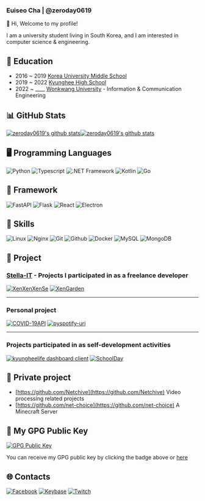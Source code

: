 ### Euiseo Cha | @zeroday0619

👋 Hi, Welcome to my profile!

I am a university student living in South Korea, and I am interested in computer science & engineering.

## :school: Education
- 2016 ~ 2019 [Korea University Middle School](https://koryo.sen.ms.kr)
- 2019 ~ 2022 [Kyunghee High School](https://www.kyungheeboy.hs.kr)
- 2022 ~ ____ [Wonkwang University](https://www.wku.ac.kr/index.php) - Information & Communication Engineering

## 📊 GitHub Stats
[![zeroday0619's github stats](https://github-readme-stats.vercel.app/api?username=zeroday0619&count_private=true&show_icons=true&hide_border=true&theme=dark)](https://github.com/zeroday0619)[![zeroday0619's github stats](https://github-readme-stats.vercel.app/api/top-langs/?username=zeroday0619&exclude_repo=blog,blog.zeroday0619.dev,mbp16-ubuntu-kernel&show_icons=true&hide_border=true&title_color=004386&icon_color=004386&layout=compact&count_private=true&langs_count=8&theme=dark&hide=ruby,html,css)](https://github.com/zeroday0619)

## 🖥️ Programming Languages
![Python](https://img.shields.io/badge/Pythion-black?style=for-the-badge&logo=python)
![Typescript](https://img.shields.io/badge/Typescript-black?style=for-the-badge&logo=typescript)
![.NET Framework](https://img.shields.io/badge/.NET%20Framework-black?style=for-the-badge&logo=.Net)
![Kotlin](https://img.shields.io/badge/Kotlin-black?style=for-the-badge&logo=Kotlin)
![Go](https://img.shields.io/badge/Go-black?style=for-the-badge&logo=Go)

## :memo: Framework
![FastAPI](https://img.shields.io/badge/FastAPI-black?style=for-the-badge&logo=fastapi)
![Flask](https://img.shields.io/badge/Flask-black?style=for-the-badge&logo=flask)
![React](https://img.shields.io/badge/React-black?style=for-the-badge&logo=React)
![Electron](https://img.shields.io/badge/Electron-black?style=for-the-badge&logo=Electron)

## 📝 Skills
![Linux](https://img.shields.io/badge/Linux-black?style=for-the-badge&logo=linux)
![Nginx](https://img.shields.io/badge/Nginx-black?style=for-the-badge&logo=nginx)
![Git](https://img.shields.io/badge/Git-black?style=for-the-badge&logo=git)
![Github](https://img.shields.io/badge/Github-black?style=for-the-badge&logo=github)
![Docker](https://img.shields.io/badge/Docker-black?style=for-the-badge&logo=docker)
![MySQL](https://img.shields.io/badge/MySQL-black?style=for-the-badge&logo=mysql)
![MongoDB](https://img.shields.io/badge/MongoDB-black?style=for-the-badge&logo=MongoDB)


## :memo: Project

### [Stella-IT](https://opensource.stella-it.com) - Projects I participated in as a freelance developer
[![XenXenXenSe](https://github-readme-stats.vercel.app/api/pin/?username=Stella-IT&repo=XenXenXenSe&theme=dark)](https://github.com/Stella-IT/XenXenXenSe)
[![XenGarden](https://github-readme-stats.vercel.app/api/pin/?username=Stella-IT&repo=XenGarden&theme=dark)](https://github.com/Stella-IT/XenGarden)

---

### Personal project
[![COVID-19API](https://github-readme-stats.vercel.app/api/pin/?username=zeroday0619&repo=COVID-19API&theme=dark)](https://github.com/zeroday0619/COVID-19API)
[![pyspotify-uri](https://github-readme-stats.vercel.app/api/pin/?username=zeroday0619&repo=pyspotify-uri&theme=dark)](https://github.com/zeroday0619/pyspotify-uri)

---

### Projects participated in as self-development activities
[![kyungheelife dashboard client](https://github-readme-stats.vercel.app/api/pin/?username=kyungheelife&repo=dashboard&theme=dark)](https://github.com/kyungheelife/dashboard)
[![SchoolDay](https://github-readme-stats.vercel.app/api/pin/?username=tokiwadai-middle-school&repo=SchoolDay&theme=dark)](https://github.com/tokiwadai-middle-school/SchoolDay)

## 🔑 Private project
- [https://github.com/Netchive](https://github.com/Netchive)
Video processing related projects
- [https://github.com/net-choice](https://github.com/net-choice)
A Minecraft Server

## 🔑 My GPG Public Key
[![GPG Public Key](https://img.shields.io/badge/GPG%20Fingerprint-EC14F704E8C88C788750FD9E3DBC8C856049C3DA-green?style=for-the-badge)](https://keys.openpgp.org/vks/v1/by-fingerprint/EC14F704E8C88C788750FD9E3DBC8C856049C3DA)

You can receive my GPG public key by clicking the badge above or [here](https://keys.openpgp.org/vks/v1/by-fingerprint/EC14F704E8C88C788750FD9E3DBC8C856049C3DA)

## 🌐 **Contacts**
[![Facebook](https://img.shields.io/badge/Facebook-Euiseo%20Cha-lightgrey?style=for-the-badge&logo=facebook)](https://www.facebook.com/zeroday0619/)
[![Keybase](https://img.shields.io/badge/Keybase-zeroday0619-lightgrey?style=for-the-badge&logo=keybase)](https://keybase.io/zeroday0619)
[![Twitch](https://img.shields.io/badge/Twitch-zeroday0619-lightgrey?style=for-the-badge&logo=twitch)](https://www.twitch.tv/zeroday0619)
